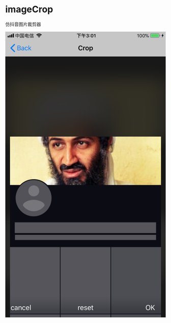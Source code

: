 # imageCrop
仿抖音图片裁剪器

![image](https://github.com/edward-cheng/imageCrop/blob/master/imageCrop/tupian.PNG?raw=true)
